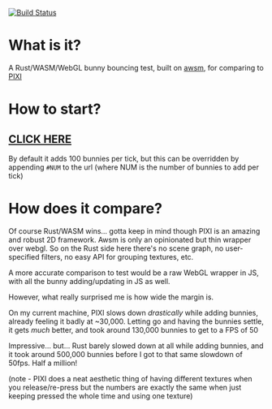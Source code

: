 [![Build Status](https://github.com/dakom/rust-bunnymark/workflows/Test%2C%20Build%2C%20and%20Deploy/badge.svg)](https://github.com/dakom/rust-bunnymark/actions)

# What is it?

A Rust/WASM/WebGL bunny bouncing test, built on [awsm](http://github.com/dakom/awsm/), for comparing to [PIXI](https://www.goodboydigital.com/pixijs/bunnymark/)

# How to start?

## [CLICK HERE](https://dakom.github.io/rust-bunnymark)

By default it adds 100 bunnies per tick, but this can be overridden by appending `#NUM` to the url (where NUM is the number of bunnies to add per tick)

# How does it compare?

Of course Rust/WASM wins... gotta keep in mind though PIXI is an amazing and robust 2D framework. Awsm is only an opinionated but thin wrapper over webgl. So on the Rust side here there's no scene graph, no user-specified filters, no easy API for grouping textures, etc.

A more accurate comparison to test would be a raw WebGL wrapper in JS, with all the bunny adding/updating in JS as well.

However, what really surprised me is how wide the margin is.

On my current machine, PIXI slows down _drastically_ while adding bunnies, already feeling it badly at ~30,000. Letting go and having the bunnies settle, it gets _much_ better, and took around 130,000 bunnies to get to a FPS of 50

Impressive... but... Rust barely slowed down at all while adding bunnies, and it took around 500,000 bunnies before I got to that same slowdown of 50fps. Half a million!
 
(note - PIXI does a neat aesthetic thing of having different textures when you release/re-press but the numbers are exactly the same when just keeping pressed the whole time and using one texture)
